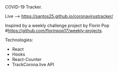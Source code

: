 COVID-19 Tracker.

Live --> https://santos25.github.io/coronavirustracker/

Inspired by a weekly challenge project by Florin Pop #https://github.com/florinpop17/weekly-projects.

Technologies:
 - React
 - Hooks
 - React-Counter
 - TrackCorona.live API
